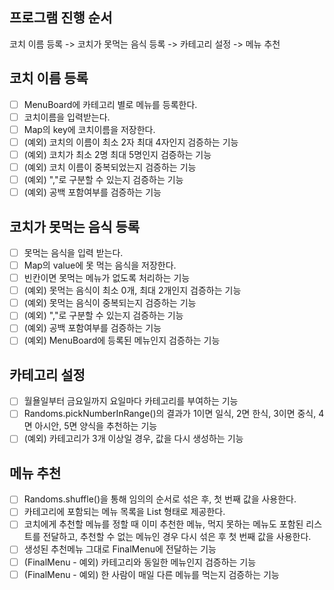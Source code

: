 ## 프로그램 진행 순서
코치 이름 등록 -> 코치가 못먹는 음식 등록 -> 카테고리 설정 -> 메뉴 추천

## 코치 이름 등록
-[ ] MenuBoard에 카테고리 별로 메뉴를 등록한다.
-[ ] 코치이름을 입력받는다.
-[ ] Map의 key에 코치이름을 저장한다.
-[ ] (예외) 코치의 이름이 최소 2자 최대 4자인지 검증하는 기능
-[ ] (예외) 코치가 최소 2명 최대 5명인지 검증하는 기능
-[ ] (예외) 코치 이름이 중복되었는지 검증하는 기능
-[ ] (예외) ","로 구분할 수 있는지 검증하는 기능
-[ ] (예외) 공백 포함여부를 검증하는 기능

## 코치가 못먹는 음식 등록
-[ ] 못먹는 음식을 입력 받는다.
-[ ] Map의 value에 못 먹는 음식을 저장한다.
-[ ] 빈칸이면 못먹는 메뉴가 없도록 처리하는 기능
-[ ] (예외) 못먹는 음식이 최소 0개, 최대 2개인지 검증하는 기능
-[ ] (예외) 못먹는 음식이 중복되는지 검증하는 기능
-[ ] (예외) ","로 구분할 수 있는지 검증하는 기능
-[ ] (예외) 공백 포함여부를 검증하는 기능
-[ ] (예외) MenuBoard에 등록된 메뉴인지 검증하는 기능

## 카테고리 설정
-[ ] 월욜일부터 금요일까지 요일마다 카테고리를 부여하는 기능
-[ ] Randoms.pickNumberInRange()의 결과가 1이면 일식, 
2면 한식, 3이면 중식, 4면 아시안, 5면 양식을 추천하는 기능
-[ ] (예외) 카테고리가 3개 이상일 경우, 값을 다시 생성하는 기능

## 메뉴 추천
-[ ] Randoms.shuffle()을 통해 임의의 순서로 섞은 후, 첫 번째 값을 사용한다. <br>
-[ ] 카테고리에 포함되는 메뉴 목록을 List<String> 형태로 제공한다. 
-[ ] 코치에게 추천할 메뉴를 정할 때 이미 추천한 메뉴, 먹지 못하는 메뉴도 포함된 리스트를 전달하고,
 추천할 수 없는 메뉴인 경우 다시 섞은 후 첫 번째 값을 사용한다.
-[ ] 생성된 추천메뉴 그대로 FinalMenu에 전달하는 기능
-[ ] (FinalMenu - 예외) 카테고리와 동일한 메뉴인지 검증하는 기능
-[ ] (FinalMenu - 예외) 한 사람이 매일 다른 메뉴를 먹는지 검증하는 기능
